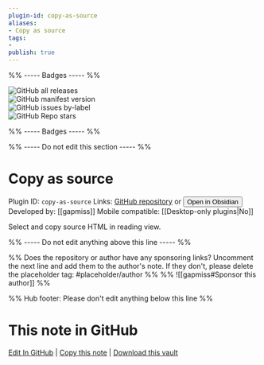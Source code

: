 ```yaml
---
plugin-id: copy-as-source
aliases:
- Copy as source
tags: 
- 
publish: true
---
```


%% ----- Badges ----- %%

![GitHub all releases](https://img.shields.io/github/downloads/gapmiss/copy-as-source/total?color=573E7A&logo=github&style=for-the-badge)   
![GitHub manifest version](https://img.shields.io/github/manifest-json/v/gapmiss/copy-as-source?color=573E7A&logo=github&style=for-the-badge)   
![GitHub issues by-label](https://img.shields.io/github/issues/gapmiss/copy-as-source/help%20wanted?color=573E7A&logo=github&style=for-the-badge)   
![GitHub Repo stars](https://img.shields.io/github/stars/gapmiss/copy-as-source?color=573E7A&logo=github&style=for-the-badge)

%% ----- Badges ----- %%

%% ----- Do not edit this section ----- %%

# Copy as source

Plugin ID: `copy-as-source`
Links: [GitHub repository](https://github.com/gapmiss/copy-as-source) or [<button id=HH>Open in Obsidian</button>](obsidian://show-plugin?id=copy-as-source)
Developed by: [[gapmiss]]
Mobile compatible: [[Desktop-only plugins|No]]

Select and copy source HTML in reading view.

%% ----- Do not edit anything above this line ----- %% 

%% Does the repository or author have any sponsoring links? Uncomment the next line and add them to the author's note. If they don't, please delete the placeholder tag: #placeholder/author %%
%% ![[gapmiss#Sponsor this author]] %%

%% Hub footer: Please don't edit anything below this line %%

# This note in GitHub

<span class="git-footer">[Edit In GitHub](https://github.dev/obsidian-community/obsidian-hub/blob/main/02%20-%20Community%20Expansions/02.05%20All%20Community%20Expansions/Plugins/copy-as-source.md "git-hub-edit-note") | [Copy this note](https://raw.githubusercontent.com/obsidian-community/obsidian-hub/main/02%20-%20Community%20Expansions/02.05%20All%20Community%20Expansions/Plugins/copy-as-source.md "git-hub-copy-note") | [Download this vault](https://github.com/obsidian-community/obsidian-hub/archive/refs/heads/main.zip "git-hub-download-vault") </span>

